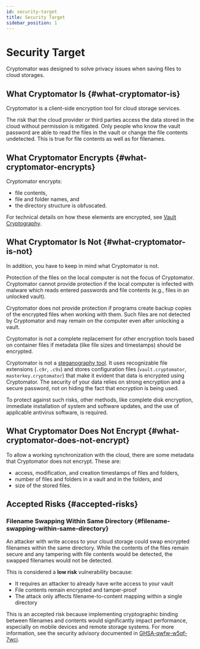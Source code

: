 ```yaml
---
id: security-target
title: Security Target
sidebar_position: 1
---
```


# Security Target

Cryptomator was designed to solve privacy issues when saving files to cloud storages.

## What Cryptomator Is {#what-cryptomator-is}

Cryptomator is a client-side encryption tool for cloud storage services.

The risk that the cloud provider or third parties access the data stored in the cloud without permission is mitigated.
Only people who know the vault password are able to read the files in the vault or change the file contents undetected.
This is true for file contents as well as for filenames.

## What Cryptomator Encrypts {#what-cryptomator-encrypts}

Cryptomator encrypts:

* file contents,
* file and folder names, and
* the directory structure is obfuscated.

For technical details on how these elements are encrypted, see [Vault Cryptography](vault.md).

## What Cryptomator Is Not {#what-cryptomator-is-not}

In addition, you have to keep in mind what Cryptomator is not.

Protection of the files on the local computer is not the focus of Cryptomator.
Cryptomator cannot provide protection if the local computer is infected with malware which reads entered passwords and file contents (e.g., files in an unlocked vault).

Cryptomator does not provide protection if programs create backup copies of the encrypted files when working with them.
Such files are not detected by Cryptomator and may remain on the computer even after unlocking a vault.

Cryptomator is not a complete replacement for other encryption tools based on container files if metadata (like file sizes and timestamps) should be encrypted.

Cryptomator is not a [steganography tool](https://en.wikipedia.org/wiki/Steganography). It uses recognizable file extensions (`.c9r`, `.c9s`) and stores configuration files (`vault.cryptomator`, `masterkey.cryptomator`) that make it evident that data is encrypted using Cryptomator. The security of your data relies on strong encryption and a secure password, not on hiding the fact that encryption is being used.

To protect against such risks, other methods, like complete disk encryption, immediate installation of system and software updates, and the use of applicable antivirus software, is required.

## What Cryptomator Does Not Encrypt {#what-cryptomator-does-not-encrypt}

To allow a working synchronization with the cloud, there are some metadata that Cryptomator does not encrypt.
These are:

* access, modification, and creation timestamps of files and folders,
* number of files and folders in a vault and in the folders, and
* size of the stored files.

## Accepted Risks {#accepted-risks}

### Filename Swapping Within Same Directory {#filename-swapping-within-same-directory}

An attacker with write access to your cloud storage could swap encrypted filenames within the same directory. While the contents of the files remain secure and any tampering with file contents would be detected, the swapped filenames would not be detected.

This is considered a **low risk** vulnerability because:
- It requires an attacker to already have write access to your vault
- File contents remain encrypted and tamper-proof
- The attack only affects filename-to-content mapping within a single directory

This is an accepted risk because implementing cryptographic binding between filenames and contents would significantly impact performance, especially on mobile devices and remote storage systems. For more information, see the security advisory documented in [GHSA-qwfw-w5qf-7wcj](https://github.com/cryptomator/cryptomator/security/advisories/GHSA-qwfw-w5qf-7wcj).
